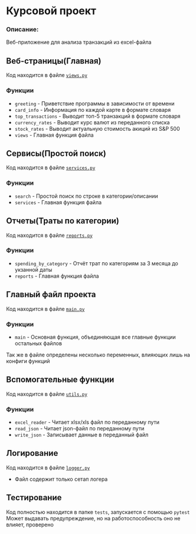 # Курсовой проект
### Описание:
Веб-приложение для анализа транзакций из excel-файла

## Веб-страницы(Главная)
Код находится в файле [`views.py`](src/views.py)
### Функции
+ `greeting` - Приветствие программы в зависимости от времени
+ `card_info` - Информация по каждой карте в формате словаря
+ `top_transactions` - Выводит топ-5 транзакций в формате словаря
+ `currency_rates` - Выводит курс валют из переданного списка
+ `stock_rates` - Выводит актуальную стоимость акиций из S&P 500
+ `views` - Главная функция файла

## Сервисы(Простой поиск)
Код находится в файле [`services.py`](src/services.py)
### Функции
+ `search` - Простой поиск по строке в категории/описании
+ `services` - Главная функция файла

## Отчеты(Траты по категории)
Код находится в файле [`reports.py`](src/reports.py)
### Функции
+ `spending_by_category` - Отчёт трат по категориям за 3 месяца до укзанной даты
+ `reports` - Главная функция файла

## Главный файл проекта
Код находится в файле [`main.py`](src/main.py)
### Функции
+ `main` - Основная функция, объединяющая все главные функции остальных файлов

Так же в файле определены несколько переменных, влияющих лишь на конфиги функций

## Вспомогательные функции
Код находится в файле [`utils.py`](src/utils.py)
### Функции
+ `excel_reader` - Читает xlsx/xls файл по переданному пути
+ `read_json` - Читает json-файл по переданному пути
+ `write_json` - Записывает данные в переданный файл

## Логирование
Код находится в файле [`logger.py`](src/logger.py)
+ Файл содержит только сетап логера

## Тестирование
Код полностью находится в папке `tests`, запускается с помощью
```pytest```
Может выдавать предупреждение, но на работоспособность оно не влияет, проверено